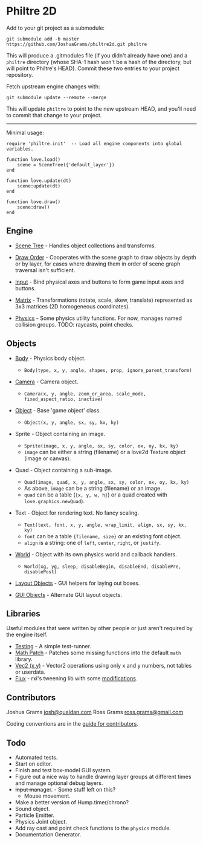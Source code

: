 Philtre 2D
==========

Add to your git project as a submodule:

	git submodule add -b master https://github.com/JoshuaGrams/philtre2d.git philtre

This will produce a .gitmodules file (if you didn't already have one) and a `philtre` directory (whose SHA-1 hash won't be a hash of the directory, but will point to Philtre's HEAD).  Commit these two entries to your project repository.

Fetch upstream engine changes with:

	git submodule update --remote --merge

This will update `philtre` to point to the new upstream HEAD, and you'll need to commit that change to your project.

-----

Minimal usage:

	require 'philtre.init'  -- Load all engine components into global variables.

	function love.load()
		scene = SceneTree({'default_layer'})
	end

	function love.update(dt)
		scene:update(dt)
	end

	function love.draw()
		scene:draw()
	end


Engine
------

* [Scene Tree](engine/scene-tree.md) - Handles object collections and transforms.

* [Draw Order](engine/draw-order.md) - Cooperates with the scene graph to draw objects by depth or by layer, for cases where drawing them in order of scene graph traversal isn't sufficient.

* [Input](engine/input.md) - Bind physical axes and buttons to form game input axes and buttons.

* [Matrix](engine/matrix.md) - Transformations (rotate, scale, skew, translate) represented as 3x3 matrices (2D homogeneous coordinates).

* [Physics](engine/physics.md) - Some physics utility functions.  For now, manages named collision groups. TODO: raycasts, point checks.

Objects
-------

* [Body](objects/Body.md) - Physics body object.
	* `Body(type, x, y, angle, shapes, prop, ignore_parent_transform)`
* [Camera](objects/Camera.md) - Camera object.
	* `Camera(x, y, angle, zoom_or_area, scale_mode, fixed_aspect_ratio, inactive)`
* [Object](objects/Object.md) - Base 'game object' class.
	* `Object(x, y, angle, sx, sy, kx, ky)`
* Sprite - Object containing an image.
	* `Sprite(image, x, y, angle, sx, sy, color, ox, oy, kx, ky)`
	* `image` can be either a string (filename) or a love2d Texture object (image or canvas).
* Quad - Object containing a sub-image.
	* `Quad(image, quad, x, y, angle, sx, sy, color, ox, oy, kx, ky)`
	* As above, `image` can be a string (filename) or an image.
	* `quad` can be a table (`{x, y, w, h}`) or a quad created with `love.graphics.newQuad`).
* Text - Object for rendering text. No fancy scaling.
	* `Text(text, font, x, y, angle, wrap_limit, align, sx, sy, kx, ky)`
	* `font` can be a table `{filename, size}` or an existing font object.
	* `align` is a string: one of `left`, `center`, `right`, or `justify`.
* [World](objects/World.md) - Object with its own physics world and callback handlers.
	* `World(xg, yg, sleep, disableBegin, disableEnd, disablePre, disablePost)`

* [Layout Objects](objects/Layout.md) - GUI helpers for laying out boxes.

* [GUI Objects](objects/Gui.md) - Alternate GUI layout objects.

Libraries
---------

Useful modules that were written by other people or just aren't required by the engine itself.

* [Testing](lib/simple-test.md) - A simple test-runner.
* [Math Patch](lib/math-patch.md) - Patches some missing functions into the default `math` library.
* [Vec2 (x,y)](lib/vec2xy.md) - Vector2 operations using only x and y numbers, not tables or userdata.
* [Flux](https://github.com/rxi/flux) - rxi's tweening lib with some [modifications](lib/flux-modifications.md).

Contributors
------------

Joshua Grams <josh@qualdan.com>
Ross Grams <ross.grams@gmail.com>

Coding conventions are in the [guide for contributors](contributing.md).

Todo
----

* Automated tests.
* Start on editor.
* Finish and test box-model GUI system.
* Figure out a nice way to handle drawing layer groups at different times
   and manage optional debug layers.
* ~~Input man~~ager. - Some stuff left on this?
    * Mouse movement.
* Make a better version of Hump.timer/chrono?
* Sound object.
* Particle Emitter.
* Physics Joint object.
* Add ray cast and point check functions to the `physics` module.
* Documentation Generator.
